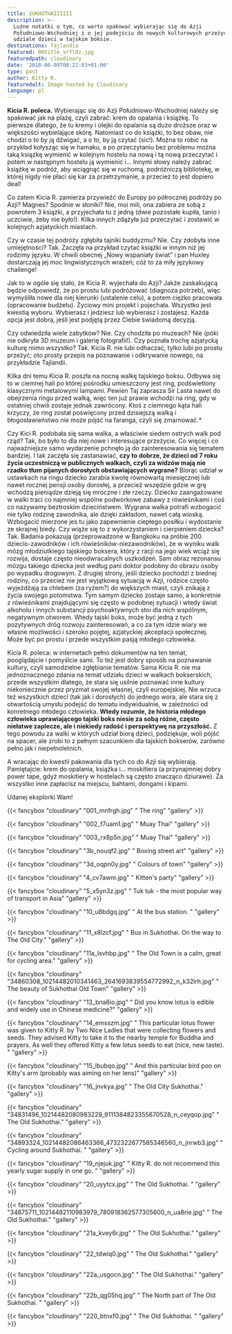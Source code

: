 ```yaml
---
title: SUKHOTHAIIIIII
description: >-
  Luźne notatki o tym, co warto spakować wybierając się do Azji
  Południowo-Wschodniej i o jej podejściu do nowych kulturowych przeżyć, czyli o
  udziale dzieci w tajskim boksie.
destinations: Tajlandia
featured: 00title_vrfl0z.jpg
featuredpath: cloudinary
date: '2018-06-09T08:22:03+01:00'
type: post
author: Kitty R.
featuredalt: Image hosted by Cloudinary
language: pl
---
```

**Kicia R. poleca.** Wybierając się do Azji Południowo-Wschodniej należy się spakować jak na plażę,  czyli zabrać: krem do opalania i książkę. To pierwsze dlatego, że tu kremy i olejki do opalania są dużo droższe oraz w większości wybielające skórę. Natomiast co do książki, to bez obaw, nie chodzi o to by ją dźwigać, a o to, by ją czytać (sic!). Można to robić na przykład kołysząc się w hamaku, a po przeczytaniu bez problemu można taką książkę wymienić w kolejnym hostelu na nową i tą nową przeczytać i potem w następnym hostelu ją wymienić i… Innymi słowy należy zabrać książkę w podróż, aby wciągnąć się w ruchomą, podróżniczą bibliotekę, w której nigdy nie płaci się kar za przetrzymanie, a przecież to jest dopiero deal!

Co zatem Kicia R. zamierza przywieźć do Europy po półrocznej podróży po Azji? Magnes? Spodnie w słoniki? Nie, moi mili, ona zabiera ze sobą z powrotem 3 książki, a przyjechała tu z jedną (dwie pozostałe kupiła, tanio i uczciwie, żeby nie było!). Kilka innych zdążyła już przeczytać i zostawić w kolejnych azjatyckich miastach.

Czy w czasie tej podróży zgłębiła tajniki buddyzmu? Nie. Czy zdobyła inne umiejętności? Tak. Zaczęła na przykład czytać książki w innym niż jej rodzimy języku. W chwili obecnej „Nowy wspaniały świat” i pan Huxley dostarczają jej moc lingwistycznych wrażeń; cóż to za miły językowy challenge!

Jak to w ogóle się stało, że Kicia R. wyjechała do Azji? Jakże zaskakującą będzie odpowiedź, że po prostu lubi podróżować (diagnoza potrzeb), więc wymyśliła nowe dla niej kierunki (ustalenie celu), a potem ciężko pracowała (opracowanie budżetu). Życiowy mini projekt i pojechała. Wszystko jest kwestią wyboru. Wybierasz i jedziesz lub wybierasz i zostajesz. Każda opcja jest dobra, jeśli jest podjętą przez Ciebie świadomą decyzją. 

Czy odwiedziła wiele zabytków? Nie. Czy chodziła po muzeach? Nie (póki nie odkryła 3D muzeum i galerię fotografii!). Czy poznała trochę azjatycką kulturę mimo wszystko? Tak. Kicia R. nie lubi odhaczać, tylko lubi po prostu przeżyć; oto prosty przepis na poznawanie i odkrywanie nowego, na przykładzie Tajlandii.

Kilka dni temu Kicia R. poszła na nocną walkę tajskiego boksu. Odbywa się to w ciemnej hali po której pośrodku umieszczony jest ring, podświetlony klasycznymi metalowymi lampami. Pewien Taj zaprasza Sir Lasta nawet do obejrzenia ringu przed walką, więc ten już prawie wchodzi na ring, gdy w ostatniej chwili zostaje jednak zawrócony. Ktoś z ciemnego kąta hali krzyczy, że ring został poświęcony przed dzisiejszą walką i błogosławieństwo nie może pójść na faranga, czyli się zmarnować.*

Czy Kici R. podobała się sama walka, a właściwie siedem ostrych walk pod rząd? Tak, bo było to dla niej nowe i interesujące przeżycie. Co więcej i co najważniejsze samo wydarzenie pchnęło ją do zainteresowania się tematem bardziej.  I tak zaczęła się zastanawiać, **czy to dobrze, że dzieci od 7 roku życia uczestniczą w publicznych walkach, czyli za widzów mają nie rzadko tłum pijanych dorosłych obstawiających wygrane?** Biorąc udział w ustawkach na ringu dziecko zarabia kwotę równowartą miesięcznej lub nawet rocznej pensji osoby dorosłej, a przecież wszędzie gdzie w grę wchodzą pieniądze dzieją się mroczne i złe rzeczy. Dziecko zaangażowane w walki traci co najmniej wspólne podwórkowe zabawy z rówieśnikami i coś co nazywamy beztroskim dzieciństwem. Wygrana walka potrafi wzbogacić nie tylko rodzinę zawodnika, ale dzięki zakładom, nawet całą wioską. Wzbogacić mierzone jes tu jako zapewnienie ciepłego posiłku i wydostanie ze skrajnej biedy. Czy wiąże się to z wykorzystaniem i cierpieniem dziecka? Tak. Badania pokazują (przeprowadzone w Bangkoku na próbie 200 dziecio-zawodników i ich rówieśników-niezawodników), że w wyniku walk mózg młodziutkiego tajskiego boksera, który z racji na jego wiek wciąż się rozwija, dostaje często nieodwracalnych uszkodzeń. Sam obraz rezonansu mózgu takiego dziecka jest według pani doktor podobny do obrazu osoby po wypadku drogowym. Z drugiej strony, jeśli dziecko pochodzi z biednej rodziny, co przecież nie jest wyjątkową sytuacją w Azji, rodzice często wyjeżdżają za chlebem (za ryżem?) do większych miast, czyli znikają z życia swojego potomstwa. Tym samym dziecko zostaje samo, a konkretnie z rówieśnikami znajdującymi się często w podobnej sytuacji i wtedy świat alkoholu i innych substancji psychoaktywnych stoi dla nich wspólnym, negatywnym otworem. Wtedy tajski boks, może być jedną z tych pozytywnych dróg rozwoju zainteresowań, a co za tym idzie wiary we własne możliwości i szeroko pojętej, azjatyckiej akceptacji społecznej. Może być po prostu i przede wszystkim pasją młodego człowieka.

Kicia R. poleca: w internetach pełno dokumentów na ten temat, pooglądajcie i pomyślcie sami. To też jest dobry sposób na poznawanie kultury, czyli samodzielne zgłębianie tematów. Sama Kicia R. nie ma jednoznacznego zdania na temat udziału dzieci w walkach bokserskich, przede wszystkim dlatego, że stara się usilnie poznawać inne kultury niekoniecznie przez pryzmat swojej własnej, czyli europejskiej. Nie wrzuca też wszystkich dzieci (tak jak i dorosłych) do jednego wora, ale stara się z otwartością umysłu podejść do tematu indywidualnie, w zależności od konretnego młodego człowieka. **Wtedy rozumie, że historia młodego człowieka uprawiającego tajski boks niesie za sobą różne, często niełatwe zaplecze, ale i niekiedy radość i perspektywę na przyszłość.** Z tego powodu za walki w których udział biorą dzieci, podziękuje, woli pójść na spacer, ale zrobi to z pełnym szacunkiem dla tajskich bokserów, zarówno pełno jak i niepełnoletnich. 

A wracając do kwestii pakowania dla tych co do Azji się wybierają. Pamiętajcie: krem do opalania, książka i... moskitiera (a przynajmniej dobry power tape, gdyż moskitiery w hostelach są często znacząco dziurawe). Za wszystko inne zapłacisz na miejscu, bahtami, dongami i kipami. 

Udanej eksplorki Wam! 

{{< fancybox "cloudinary" "001_mnfrgh.jpg" "  The ring" "gallery" >}}

{{< fancybox "cloudinary" "002_f7uam1.jpg" "  Muay Thai" "gallery" >}}

{{< fancybox "cloudinary" "003_rx8p5n.jpg" "  Muay Thai" "gallery" >}}

{{< fancybox "cloudinary" "3b_nouqf2.jpg" "  Boxing street art" "gallery" >}}

{{< fancybox "cloudinary" "3d_oqpn0y.jpg" "  Colours of town" "gallery" >}}

{{< fancybox "cloudinary" "4_cv7awm.jpg" "  Kitten's party" "gallery" >}}

{{< fancybox "cloudinary" "5_x5yn3z.jpg" "  Tuk tuk - the most popular way of transport in Asia" "gallery" >}}

{{< fancybox "cloudinary" "10_u8bdgq.jpg" "  At the bus station. " "gallery" >}}

{{< fancybox "cloudinary" "11_x8lzcf.jpg" "  Bus in Sukhothai. On the way to The Old City." "gallery" >}}

{{< fancybox "cloudinary" "11a_lsvhbp.jpg" "  The Old Town is a calm, great for cycling area." "gallery" >}}

{{< fancybox "cloudinary" "34860308_10214482010341463_2641693839554772992_n_k32irh.jpg" "  The beauty of Sukhothai Old Town" "gallery" >}}

{{< fancybox "cloudinary" "13_bna6io.jpg" "  Did you know lotus is edible and widely use in Chinese medicine?" "gallery" >}}

{{< fancybox "cloudinary" "14_emsszm.jpg" "  This particular lotus flower was given to Kitty R. by Two Nice Ladies that were collecting flowers and seeds. They advised Kitty to take it to the nearby temple for Buddha and prayers. As well they offered Kitty a few lotus seeds to eat (nice, new taste). " "gallery" >}}

{{< fancybox "cloudinary" "15_lbubqo.jpg" "  And this particular bird poo on Kitty's arm (probably was aiming on her lens)" "gallery" >}}

{{< fancybox "cloudinary" "16_jnvkya.jpg" "  The Old City Sukhothai." "gallery" >}}

{{< fancybox "cloudinary" "34831496_10214482080983229_9111384823355670528_n_ceyqop.jpg" "  The Old Sukhothai." "gallery" >}}

{{< fancybox "cloudinary" "34893324_10214482086463366_4732322677585346560_n_jnrwb3.jpg" "  Cycling around Sukhothai. " "gallery" >}}

{{< fancybox "cloudinary" "19_njejuk.jpg" "  Kitty R. do not recommend this yearly sugar supply in one go. " "gallery" >}}

{{< fancybox "cloudinary" "20_uyytcx.jpg" "  The Old Sukhothai. " "gallery" >}}

{{< fancybox "cloudinary" "34875711_10214482110983979_780918362577305600_n_ua8rie.jpg" "  The Old Sukhothai." "gallery" >}}

{{< fancybox "cloudinary" "21a_kvey6r.jpg" "  The Old Sukhothai." "gallery" >}}

{{< fancybox "cloudinary" "22_tdwiq0.jpg" "  The Old Sukhothai." "gallery" >}}

{{< fancybox "cloudinary" "22a_usgocn.jpg" "  The Old Sukhothai." "gallery" >}}

{{< fancybox "cloudinary" "22b_qg05hq.jpg" "  The North part of The Old Sukhothai. " "gallery" >}}

{{< fancybox "cloudinary" "220_btnxf0.jpg" "  The Old Sukhothai. " "gallery" >}}
